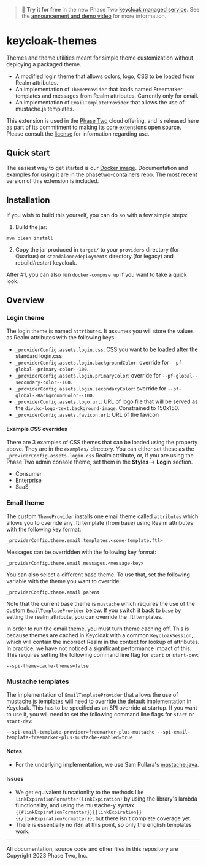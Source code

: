 > :rocket: **Try it for free** in the new Phase Two [keycloak managed service](https://phasetwo.io/dashboard/?utm_source=github&utm_medium=readme&utm_campaign=keycloak-themes). See the [announcement and demo video](https://phasetwo.io/blog/self-service/) for more information.

# keycloak-themes

Themes and theme utilities meant for simple theme customization without deploying a packaged theme.

- A modified login theme that allows colors, logo, CSS to be loaded from Realm attributes. 
- An implementation of `ThemeProvider` that loads named Freemarker templates and messages from Realm attributes. Currently only for email.
- An implementation of `EmailTemplateProvider` that allows the use of mustache.js templates.

This extension is used in the [Phase Two](https://phasetwo.io) cloud offering, and is released here as part of its commitment to making its [core extensions](https://phasetwo.io/docs/introduction/open-source) open source. Please consult the [license](COPYING) for information regarding use.

## Quick start

The easiest way to get started is our [Docker image](https://quay.io/repository/phasetwo/phasetwo-keycloak?tab=tags). Documentation and examples for using it are in the [phasetwo-containers](https://github.com/p2-inc/phasetwo-containers) repo. The most recent version of this extension is included.

## Installation

If you wish to build this yourself, you can do so with a few simple steps:

1. Build the jar:
```
mvn clean install
```

2. Copy the jar produced in `target/` to your `providers` directory (for Quarkus) or `standalone/deployments` directory (for legacy) and rebuild/restart keycloak.

After #1, you can also run `docker-compose up` if you want to take a quick look.

## Overview

### Login theme

The login theme is named `attributes`. It assumes you will store the values as Realm attributes with the following keys:

- `_providerConfig.assets.login.css`: CSS you want to be loaded after the standard login.css
- `_providerConfig.assets.login.backgroundColor`: override for `--pf-global--primary-color--100`.
- `_providerConfig.assets.login.primaryColor`: override for `--pf-global--secondary-color--100`.
- `_providerConfig.assets.login.secondaryColor`: override for `--pf-global--BackgroundColor--100`.
- `_providerConfig.assets.logo.url`: URL of logo file that will be served as the `div.kc-logo-text.background-image`. Constrained to 150x150.
- `_providerConfig.assets.favicon.url`: URL of the favicon

#### Example CSS overrides

There are 3 examples of CSS themes that can be loaded using the property above. They are in the `examples/` directory. You can either set these as the `_providerConfig.assets.login.css` Realm attribute, or, if you are using the Phase Two admin console theme, set them in the **Styles** -> **Login** section.

* Consumer
* Enterprise
* SaaS

### Email theme

The custom `ThemeProvider` installs one email theme called `attributes` which allows you to override any .ftl template (from base) using Realm attributes with the following key format:
```
_providerConfig.theme.email.templates.<some-template.ftl>
```

Messages can be overridden with the following key format:
```
_providerConfig.theme.email.messages.<message-key>
```

You can also select a different base theme. To use that, set the following variable with the theme you want to override:
```
_providerConfig.theme.email.parent
```
Note that the current base theme is `mustache` which requires the use of the custom `EmailTemplateProvider` below. If you switch it back to `base` by setting the realm attribute, you can override the .ftl templates.

In order to run the email theme, you must turn theme caching off. This is because themes are cached in Keycloak with a common `KeycloakSession`, which will contain the incorrect Realm in the context for lookup of attributes. In practice, we have not noticed a significant performance impact of this. This requires setting the following command line flag for `start` or `start-dev`:
```
--spi-theme-cache-themes=false
```

### Mustache templates

The implementation of `EmailTemplateProvider` that allows the use of mustache.js templates will need to override the default implementation in Keycloak. This has to be specified as an SPI override at startup. If you want to use it, you will need to set the following command line flags for `start` or `start-dev`:
```
--spi-email-template-provider=freemarker-plus-mustache --spi-email-template-freemarker-plus-mustache-enabled=true
```

#### Notes
- For the underlying implementation, we use Sam Pullara's [mustache.java](https://github.com/spullara/mustache.java).

#### Issues
- We get equivalent funcationlity to the methods like `linkExpirationFormatter(linkExpiration)` by using the library's lambda functionality, and using the mustache-y syntax `{{#linkExpirationFormatter}}{{linkExpiration}}{{/linkExpirationFormatter}}`, but there isn't complete coverage yet.
- There is essentially no i18n at this point, so only the english templates work.

---

All documentation, source code and other files in this repository are Copyright 2023 Phase Two, Inc.
